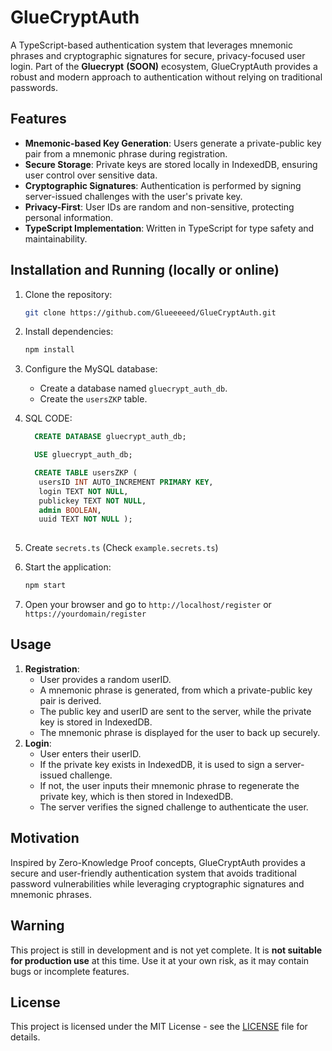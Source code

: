 # GlueCryptAuth

A TypeScript-based authentication system that leverages mnemonic phrases and cryptographic signatures for secure, privacy-focused user login. Part of the **Gluecrypt** **(SOON)** ecosystem, GlueCryptAuth provides a robust and modern approach to authentication without relying on traditional passwords.

## Features
- **Mnemonic-based Key Generation**: Users generate a private-public key pair from a mnemonic phrase during registration.
- **Secure Storage**: Private keys are stored locally in IndexedDB, ensuring user control over sensitive data.
- **Cryptographic Signatures**: Authentication is performed by signing server-issued challenges with the user's private key.
- **Privacy-First**: User IDs are random and non-sensitive, protecting personal information.
- **TypeScript Implementation**: Written in TypeScript for type safety and maintainability.

## Installation and Running (locally or online)

1. Clone the repository:

   ```bash
   git clone https://github.com/Glueeeeed/GlueCryptAuth.git
2. Install dependencies:
    ``` bash
    npm install
   ```
3. Configure the MySQL database:
    - Create a database named `gluecrypt_auth_db`.
    - Create the `usersZKP` table.
      


  4. SQL CODE:
      ```sql
        CREATE DATABASE gluecrypt_auth_db;
      
        USE gluecrypt_auth_db;
      
        CREATE TABLE usersZKP (
         usersID INT AUTO_INCREMENT PRIMARY KEY,
         login TEXT NOT NULL,
         publickey TEXT NOT NULL,
         admin BOOLEAN,
         uuid TEXT NOT NULL );
   
5. Create `secrets.ts` (Check `example.secrets.ts`)
6. Start the application:

   ``` bash
   npm start
   ```
7. Open your browser and go to `http://localhost/register` or `https://yourdomain/register`

## Usage
1. **Registration**:
    - User provides a random userID.
    - A mnemonic phrase is generated, from which a private-public key pair is derived.
    - The public key and userID are sent to the server, while the private key is stored in IndexedDB.
    - The mnemonic phrase is displayed for the user to back up securely.
2. **Login**:
    - User enters their userID.
    - If the private key exists in IndexedDB, it is used to sign a server-issued challenge.
    - If not, the user inputs their mnemonic phrase to regenerate the private key, which is then stored in IndexedDB.
    - The server verifies the signed challenge to authenticate the user.

## Motivation
Inspired by Zero-Knowledge Proof concepts, GlueCryptAuth provides a secure and user-friendly authentication system that avoids traditional password vulnerabilities while leveraging cryptographic signatures and mnemonic phrases.

## Warning

This project is still in development and is not yet complete. It is **not suitable for production use** at this time. Use it at your own risk, as it may contain bugs or incomplete features.


## License
This project is licensed under the MIT License - see the [LICENSE](LICENSE) file for details.
